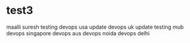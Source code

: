 # test3
maalli
suresh
testing
devops usa update
devops uk update
testing mub
devops singapore
devops aus
devops noida
devops delhi

